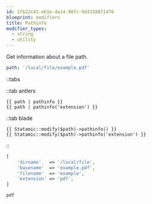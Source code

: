 ```yaml
---
id: 1fb22c41-eb1e-4a14-98fc-9d3158871476
blueprint: modifiers
title: Pathinfo
modifier_types:
  - string
  - utility
---
```

Get information about a file path.

``` yaml
path: '/local/file/example.pdf'
```

::tabs

::tab antlers
``` antlers
{{ path | pathinfo }}
{{ path | pathinfo('extension') }}
```
::tab blade
```blade
{{ Statamic::modify($path)->pathinfo() }}
{{ Statamic::modify($path)->pathinfo('extension') }}
```
::

```php
[
    'dirname'   => '/local/file',
    'basename'  => 'example.pdf',
    'filename'  => 'example',
    'extension' => 'pdf',
]
```

```
pdf
```
